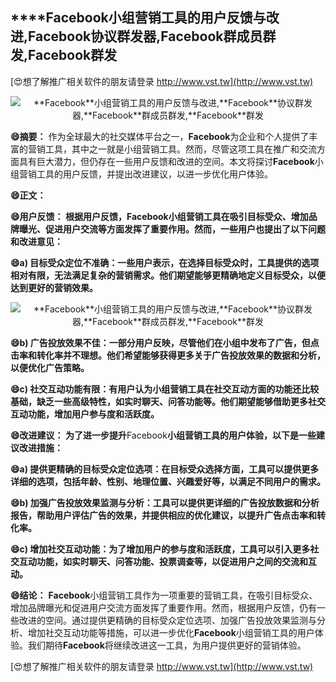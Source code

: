 ## ****Facebook**小组营销工具的用户反馈与改进,**Facebook**协议群发器,**Facebook**群成员群发,**Facebook**群发**

[😍想了解推广相关软件的朋友请登录 http://www.vst.tw](http://www.vst.tw)

 <center><img src="https://vst.tw/MP4/tuiguang/png/3.png" alt="**Facebook**小组营销工具的用户反馈与改进,**Facebook**协议群发器,**Facebook**群成员群发,**Facebook**群发"></center>

**😄摘要：**
作为全球最大的社交媒体平台之一，**Facebook**为企业和个人提供了丰富的营销工具，其中之一就是小组营销工具。然而，尽管这项工具在推广和交流方面具有巨大潜力，但仍存在一些用户反馈和改进的空间。本文将探讨**Facebook**小组营销工具的用户反馈，并提出改进建议，以进一步优化用户体验。

**😄正文：**

**😄用户反馈： 根据用户反馈，**Facebook**小组营销工具在吸引目标受众、增加品牌曝光、促进用户交流等方面发挥了重要作用。然而，一些用户也提出了以下问题和改进意见：**

**😄a) 目标受众定位不准确：一些用户表示，在选择目标受众时，工具提供的选项相对有限，无法满足复杂的营销需求。他们期望能够更精确地定义目标受众，以便达到更好的营销效果。**

 <center><img src="https://vst.tw/MP4/tuiguang/png/7.png" alt="**Facebook**小组营销工具的用户反馈与改进,**Facebook**协议群发器,**Facebook**群成员群发,**Facebook**群发"></center>

**😄b) 广告投放效果不佳：一部分用户反映，尽管他们在小组中发布了广告，但点击率和转化率并不理想。他们希望能够获得更多关于广告投放效果的数据和分析，以便优化广告策略。**

**😄c) 社交互动功能有限：有用户认为小组营销工具在社交互动方面的功能还比较基础，缺乏一些高级特性，如实时聊天、问答功能等。他们期望能够借助更多社交互动功能，增加用户参与度和活跃度。**

**😄改进建议： 为了进一步提升**Facebook**小组营销工具的用户体验，以下是一些建议改进措施：**

**😄a) 提供更精确的目标受众定位选项：在目标受众选择方面，工具可以提供更多详细的选项，包括年龄、性别、地理位置、兴趣爱好等，以满足不同用户的需求。**

**😄b) 加强广告投放效果监测与分析：工具可以提供更详细的广告投放数据和分析报告，帮助用户评估广告的效果，并提供相应的优化建议，以提升广告点击率和转化率。**

**😄c) 增加社交互动功能：为了增加用户的参与度和活跃度，工具可以引入更多社交互动功能，如实时聊天、问答功能、投票调查等，以促进用户之间的交流和互动。**

**😄结论：**
**Facebook**小组营销工具作为一项重要的营销工具，在吸引目标受众、增加品牌曝光和促进用户交流方面发挥了重要作用。然而，根据用户反馈，仍有一些改进的空间。通过提供更精确的目标受众定位选项、加强广告投放效果监测与分析、增加社交互动功能等措施，可以进一步优化**Facebook**小组营销工具的用户体验。我们期待**Facebook**将继续改进这一工具，为用户提供更好的营销体验。

[😍想了解推广相关软件的朋友请登录 http://www.vst.tw](http://www.vst.tw)



